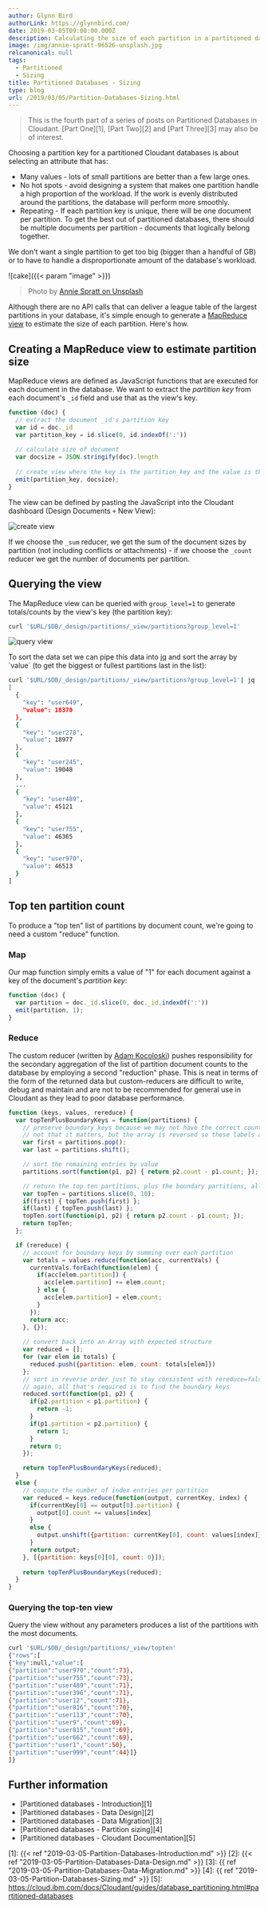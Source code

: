 ```yaml
---
author: Glynn Bird
authorLink: https://glynnbird.com/
date: 2019-03-05T09:00:00.000Z
description: Calculating the size of each partition in a partitioned database.
image: /img/annie-spratt-96526-unsplash.jpg
relcanonical: null
tags:
  - Partitioned
  - Sizing
title: Partitioned Databases - Sizing
type: blog
url: /2019/03/05/Partition-Databases-Sizing.html
---
```



> This is the fourth part of a series of posts on Partitioned Databases in Cloudant. [Part One][1], [Part Two][2] and [Part Three][3] may also be of interest.

Choosing a partition key for a partitioned Cloudant databases is about selecting an attribute that has:

- Many values - lots of small partitions are better than a few large ones.
- No hot spots - avoid designing a system that makes one partition handle a high proportion of the workload. If the work is evenly distributed around the partitions, the database will perform more smoothly.
- Repeating - If each partition key is unique, there will be one document per partition. To get the best out of partitioned databases, there should be multiple documents per partition - documents that logically belong together.

We don't want a single partition to get too big (bigger than a handful of GB) or to have to handle a disproportionate amount of the database's workload. 

![cake]({{< param "image" >}})
> Photo by [Annie Spratt on Unsplash](https://unsplash.com/photos/oudLkxglHuM)

Although there are no API calls that can deliver a league table of the largest partitions in your database, it's simple enough to generate a [MapReduce view](https://console.bluemix.net/docs/services/Cloudant/api/creating_views.html#views-mapreduce-) to estimate the size of each partition. Here's how.

## Creating a MapReduce view to estimate partition size

MapReduce views are defined as JavaScript functions that are executed for each document in the database. We want to extract the *partition key* from each document's `_id` field and use that as the view's key.

```js
function (doc) {
  // extract the document _id's partition key
  var id = doc._id
  var partition_key = id.slice(0, id.indexOf(':'))
  
  // calculate size of document
  var docsize = JSON.stringify(doc).length
  
  // create view where the key is the partition_key and the value is the document size
  emit(partition_key, docsize);
}
```

The view can be defined by pasting the JavaScript into the Cloudant dashboard (Design Documents `+` New View):

![create view](/img/partitionsize1.png)

If we choose the `_sum` reducer, we get the sum of the document sizes by partition (not including conflicts or attachments) - if we choose the `_count` reducer we get the number of documents per partition.

## Querying the view

The MapReduce view can be queried with `group_level=1` to generate totals/counts by the view's key (the partition key):

```sh
curl '$URL/$DB/_design/partitions/_view/partitions?group_level=1'
```

![query view](/img/partitionsize2.png)

To sort the data set we can pipe this data into [jq](https://stedolan.github.io/jq/manual/#sort,sort_by(path_expression)) and sort the array by `value` (to get the biggest or fullest partitions last in the list):

```sh
curl '$URL/$DB/_design/partitions/_view/partitions?group_level=1'| jq '.rows | sort_by(.value)'
[
  {
    "key": "user649",
    "value": 18370
  },
  {
    "key": "user278",
    "value": 18977
  },
  {
    "key": "user245",
    "value": 19048
  },
  ...
  {
    "key": "user489",
    "value": 45121
  },
  {
    "key": "user755",
    "value": 46365
  },
  {
    "key": "user970",
    "value": 46513
  }
]
```

## Top ten partition count

To produce a "top ten" list of partitions by document count, we're going to need a custom "reduce" function.

### Map

Our map function  simply emits a value of "1" for each document against a key of the document's *partition key*:

```js
function (doc) {
  var partition = doc._id.slice(0, doc._id.indexOf(':'))
  emit(partition, 1);
}
```

### Reduce

The custom reducer (written by [Adam Kocoloski](https://twitter.com/kocolosk)) pushes responsibility for the secondary aggregation of the list of partition document counts to the database by employing a second "reduction" phase. This is neat in terms of the form of the returned data but custom-reducers are difficult to write, debug and maintain and are not to be recommended for general use in Cloudant as they lead to poor database performance.

```js
function (keys, values, rereduce) {
  var topTenPlusBoundaryKeys = function(partitions) {
    // preserve boundary keys because we may not have the correct count for them yet
    // not that it matters, but the array is reversed so these labels are correct
    var first = partitions.pop();
    var last = partitions.shift();

    // sort the remaining entries by value
    partitions.sort(function(p1, p2) { return p2.count - p1.count; });

    // return the top ten partitions, plus the boundary partitions, all sorted
    var topTen = partitions.slice(0, 10);
    if(first) { topTen.push(first) };
    if(last) { topTen.push(last) };
    topTen.sort(function(p1, p2) { return p2.count - p1.count; });
    return topTen;
  };

  if (rereduce) {
    // account for boundary keys by summing over each partition
    var totals = values.reduce(function(acc, currentVals) {
      currentVals.forEach(function(elem) {
        if(acc[elem.partition]) {
          acc[elem.partition] += elem.count;
        } else {
          acc[elem.partition] = elem.count;
        }
      });
      return acc;
    }, {});
    
    // convert back into an Array with expected structure
    var reduced = [];
    for (var elem in totals) {
      reduced.push({partition: elem, count: totals[elem]})
    };
    // sort in reverse order just to stay consistent with rereduce=false
    // again, all that's required is to find the boundary keys
    reduced.sort(function(p1, p2) {
      if(p2.partition < p1.partition) {
        return -1;
      }
      if(p1.partition < p2.partition) {
        return 1;
      }
      return 0;
    });

    return topTenPlusBoundaryKeys(reduced);
  }
  else {
    // compute the number of index entries per partition
    var reduced = keys.reduce(function(output, currentKey, index) {
      if(currentKey[0] == output[0].partition) {
        output[0].count += values[index]
      }
      else {
        output.unshift({partition: currentKey[0], count: values[index]})
      }
      return output;
    }, [{partition: keys[0][0], count: 0}]);
    
    return topTenPlusBoundaryKeys(reduced);
  }
}
```

### Querying the top-ten view

Query the view without any parameters produces a list of the partitions with the most documents.

```sh
curl '$URL/$DB/_design/partitions/_view/topten'
{"rows":[
{"key":null,"value":[
{"partition":"user970","count":73},
{"partition":"user755","count":73},
{"partition":"user489","count":71},
{"partition":"user396","count":71},
{"partition":"user12","count":71},
{"partition":"user816","count":70},
{"partition":"user113","count":70},
{"partition":"user9","count":69},
{"partition":"user815","count":69},
{"partition":"user662","count":69},
{"partition":"user1","count":50},
{"partition":"user999","count":44}]}
]}
```

## Further information

- [Partitioned databases - Introduction][1]
- [Partitioned databases - Data Design][2]
- [Partitioned databases - Data Migration][3]
- [Partitioned databases - Partition sizing][4]
- [Partitioned databases - Cloudant Documentation][5]

[1]: {{< ref "2019-03-05-Partition-Databases-Introduction.md" >}}
[2]: {{< ref "2019-03-05-Partition-Databases-Data-Design.md" >}}
[3]: {{ ref "2019-03-05-Partition-Databases-Data-Migration.md" >}}
[4]: {{ ref "2019-03-05-Partition-Databases-Sizing.md" >}}
[5]: https://cloud.ibm.com/docs/Cloudant/guides/database_partitioning.html#partitioned-databases
